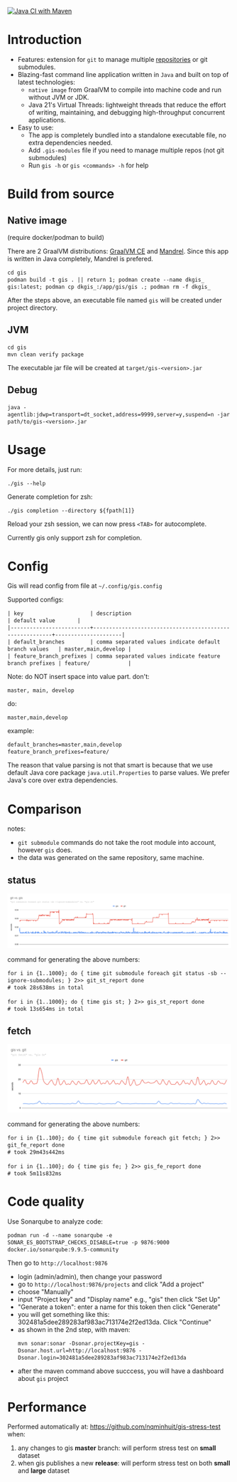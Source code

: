 [![Java CI with Maven](https://github.com/nqminhuit/gis/actions/workflows/maven.yml/badge.svg?branch=master&style=flat-square)](https://github.com/nqminhuit/gis/actions/workflows/maven.yml)

# Introduction
- Features: extension for `git` to manage multiple [repositories](https://github.com/nqminhuit/gis/issues/14) or git submodules.
- Blazing-fast command line application written in `Java` and built on top of latest technologies:
    - `native image` from GraalVM to compile into machine code and run without JVM or JDK.
    - Java 21's Virtual Threads: lightweight threads that reduce the effort of writing, maintaining, and debugging high-throughput concurrent applications.
- Easy to use:
    - The app is completely bundled into a standalone executable file, no extra dependencies needed.
    - Add `.gis-modules` file if you need to manage multiple repos (not git submodules)
    - Run `gis -h` or `gis <commands> -h` for help

# Build from source

## Native image
(require docker/podman to build)

There are 2 GraalVM distributions: [GraalVM CE](https://www.graalvm.org/22.0/docs/getting-started/) and [Mandrel](https://developers.redhat.com/blog/2021/04/14/mandrel-a-specialized-distribution-of-graalvm-for-quarkus). Since this app is written in Java completely, Mandrel is prefered.

```shell script
cd gis
podman build -t gis . || return 1; podman create --name dkgis_ gis:latest; podman cp dkgis_:/app/gis/gis .; podman rm -f dkgis_
```
After the steps above, an executable file named `gis` will be created under project directory.

## JVM

```shell script
cd gis
mvn clean verify package
```
The executable jar file will be created at `target/gis-<version>.jar`

## Debug

```
java -agentlib:jdwp=transport=dt_socket,address=9999,server=y,suspend=n -jar path/to/gis-<version>.jar
```

# Usage

For more details, just run:
```shell script
./gis --help
```

Generate completion for zsh:
```
./gis completion --directory ${fpath[1]}
```
Reload your zsh session, we can now press `<TAB>` for autocomplete.

Currently gis only support zsh for completion.

# Config

Gis will read config from file at `~/.config/gis.config`

Supported configs:
```
| key                     | description                                             | default value       |
|-------------------------+---------------------------------------------------------+---------------------|
| default_branches        | comma separated values indicate default branch values   | master,main,develop |
| feature_branch_prefixes | comma separated values indicate feature branch prefixes | feature/            |
```

Note: do NOT insert space into value part.
don't:
```
master, main, develop
```

do:
```
master,main,develop
```

example:
```
default_branches=master,main,develop
feature_branch_prefixes=feature/
```

The reason that value parsing is not that smart is because that we use default Java core package `java.util.Properties` to parse values. We prefer Java's core over extra dependencies.


# Comparison

notes:
- `git submodule` commands do not take the root module into account, however `gis` does.
- the data was generated on the same repository, same machine.

## status

![status: git vs gis](assets/git_vs_gis.svg)

command for generating the above numbers:
```shell script
for i in {1..1000}; do { time git submodule foreach git status -sb --ignore-submodules; } 2>> git_st_report done
# took 28s638ms in total

for i in {1..1000}; do { time gis st; } 2>> gis_st_report done
# took 13s654ms in total
```

## fetch

![fetch: git vs gis](assets/fetch_git_vs_gis.svg)

command for generating the above numbers:
```shell script
for i in {1..100}; do { time git submodule foreach git fetch; } 2>> git_fe_report done
# took 29m43s442ms

for i in {1..100}; do { time gis fe; } 2>> gis_fe_report done
# took 5m11s832ms
```

# Code quality

Use Sonarqube to analyze code:
```shell script
podman run -d --name sonarqube -e SONAR_ES_BOOTSTRAP_CHECKS_DISABLE=true -p 9876:9000 docker.io/sonarqube:9.9.5-community
```

Then go to `http://localhost:9876`
- login (admin/admin), then change your password
- go to `http://localhost:9876/projects` and click "Add a project"
- choose "Manually"
- input "Project key" and "Display name" e.g., "gis" then click "Set Up"
- "Generate a token": enter a name for this token then click "Generate"
- you will get something like this: 302481a5dee289283af983ac713174e2f2ed13da. Click "Continue"
- as shown in the 2nd step, with maven:
    ```shell script
    mvn sonar:sonar -Dsonar.projectKey=gis -Dsonar.host.url=http://localhost:9876 -Dsonar.login=302481a5dee289283af983ac713174e2f2ed13da
    ```
- after the maven command above succcess, you will have a dashboard about `gis` project

# Performance

Performed automatically at: https://github.com/nqminhuit/gis-stress-test when: 

1. any changes to gis **master** branch: will perform stress test on **small** dataset
2. when gis publishes a new **release**: will perform stress test on both **small** and **large** dataset
